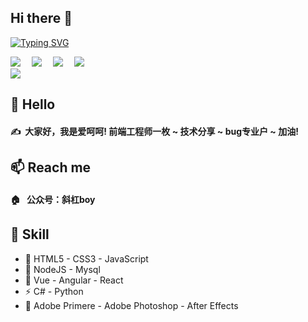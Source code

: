 ## Hi there 👋
<!-- 动态打字效果 -->

[![Typing SVG](https://readme-typing-svg.herokuapp.com?font=Fira+Code&size=24&pause=1000&width=435&lines=%E7%88%B1%E5%91%B5%E5%91%B5%E6%9D%A5%E5%92%AF+)](https://git.io/typing-svg)
<!-- 个人资料徽标 -->
<div align="left">
  <a href="https://gitee.com/susuhhhhhh"><img src="https://img.shields.io/badge/%E7%A0%81%E4%BA%91-gitee-red"></a>&emsp;
  <a href="https://lovehaha.cn/"><img src="https://img.shields.io/badge/%E4%B8%AA%E4%BA%BA%E7%BD%91%E7%AB%99-website-lightgrey" ></a>&emsp;
  <a href="#"><img src="https://img.shields.io/badge/%E5%85%AC%E4%BC%97%E5%8F%B7-%E6%96%9C%E6%9D%A0boy-orange"></a>&emsp;
  <a href="https://juejin.cn/user/3456520290311053"><img src="https://img.shields.io/badge/%E6%8E%98%E9%87%91-juejin-blue"></a>&emsp;
  
</div>
<!-- 贪吃蛇代码贡献图 -->
<div align="left"><img src="https://cdn.jsdelivr.net/gh/susu-hu/susu-hu/img/github-snake.svg" /></div>

##  🙋 Hello
####  ✍️&nbsp;&nbsp;大家好，我是爱呵呵! 前端工程师一枚 ~ 技术分享 ~ bug专业户 ~ 加油!

## 📫 Reach me
#### 🏠 &nbsp;&nbsp;公众号：斜杠boy

<div style="margin-top: 20px;"></div>

<!-- 关于我 -->
## :gem: Skill
-  🔭 HTML5 - CSS3 - JavaScript
-  🌱 NodeJS - Mysql
-  👯 Vue - Angular - React
-  ⚡ C# - Python
-  🤔 Adobe Primere - Adobe Photoshop - After Effects

<!--
**slash214/slash214** is a ✨ _special_ ✨ repository because its `README.md` (this file) appears on your GitHub profile.

Here are some ideas to get you started:

- 🔭 I’m currently working on ...
- 🌱 I’m currently learning ...
- 👯 I’m looking to collaborate on ...
- 🤔 I’m looking for help with ...
- 💬 Ask me about ...
- 📫 How to reach me: ...
- 😄 Pronouns: ...
- ⚡ Fun fact: ...
-->
